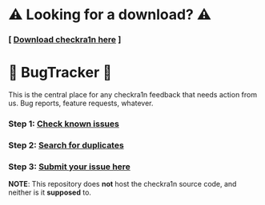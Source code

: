 # ⚠️ Looking for a download? ⚠️

### \[ [Download checkra1n here](https://checkra.in) \]

# 🐞 BugTracker 🐞

This is the central place for any checkra1n feedback that needs action from us. Bug reports, feature requests, whatever.

### Step 1: [Check known issues](https://github.com/checkra1n/Bugreports/issues/1)
### Step 2: [Search for duplicates](https://github.com/checkra1n/Bugreports/issues)
### Step 3: [Submit your issue here](https://github.com/checkra1n/Bugreports/issues/new/choose)

**NOTE**: This repository does **not** host the checkra1n source code, and neither is it **supposed** to.
